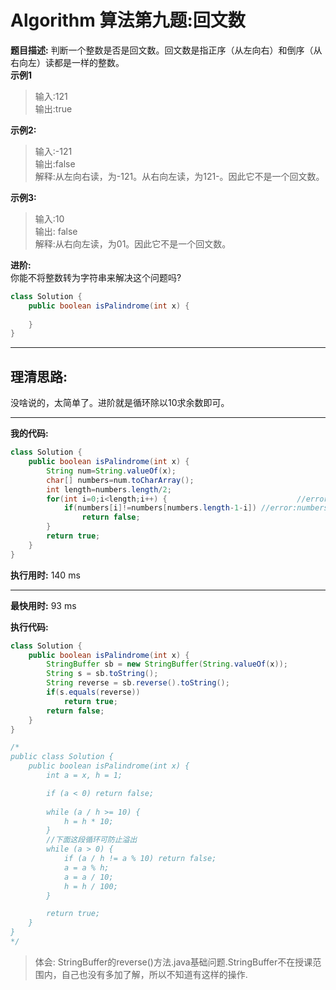 # Algorithm 算法第九题:回文数
**题目描述:**
判断一个整数是否是回文数。回文数是指正序（从左向右）和倒序（从右向左）读都是一样的整数。 <br>
**示例1**
> 输入:121 <br>
> 输出:true <br>

**示例2:**
> 输入:-121 <br>
> 输出:false <br>
> 解释:从左向右读，为-121。从右向左读，为121-。因此它不是一个回文数。 <br>

**示例3:**
> 输入:10 <br>
> 输出: false <br>
> 解释:从右向左读，为01。因此它不是一个回文数。

**进阶:** <br> 
你能不将整数转为字符串来解决这个问题吗?

````java
class Solution {
    public boolean isPalindrome(int x) {
        
    }
}
````

__________
## 理清思路: <br>
没啥说的，太简单了。进阶就是循环除以10求余数即可。
__________
**我的代码:**
````java
class Solution {
    public boolean isPalindrome(int x) {
        String num=String.valueOf(x);
		char[] numbers=num.toCharArray();
		int length=numbers.length/2;
		for(int i=0;i<length;i++) {                             //error2: i<length/2----->i<length(上面已经除了2)
			if(numbers[i]!=numbers[numbers.length-1-i])	//error:numbers.length-i---->numbers.length-1-i
				return false;
		}
		return true;
    }
}
````
**执行用时:**
140 ms <br>
__________
**最快用时:**
93 ms <br>

**执行代码:** 
<br>

````java
class Solution {
    public boolean isPalindrome(int x) {
        StringBuffer sb = new StringBuffer(String.valueOf(x));
        String s = sb.toString();
        String reverse = sb.reverse().toString();
        if(s.equals(reverse))
        	return true;
        return false;
    }
}

/*
public class Solution {
    public boolean isPalindrome(int x) {
        int a = x, h = 1;

        if (a < 0) return false;
        
        while (a / h >= 10) {
            h = h * 10;
        }
        //下面这段循环可防止溢出         
        while (a > 0) {
            if (a / h != a % 10) return false;
            a = a % h;
            a = a / 10;
            h = h / 100;
        }

        return true;
    }
}
*/
````

> 体会: StringBuffer的reverse()方法.java基础问题.StringBuffer不在授课范围内，自己也没有多加了解，所以不知道有这样的操作.
